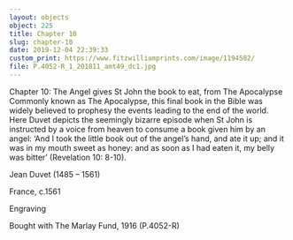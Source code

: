 ```yaml
---
layout: objects
object: 225
title: Chapter 10
slug: chapter-10
date: 2019-12-04 22:39:33
custom_print: https://www.fitzwilliamprints.com/image/1194582/
file: P.4052-R_1_201811_amt49_dc1.jpg
---
```


Chapter 10: The Angel gives St John the book to eat, from The Apocalypse  Commonly known as The Apocalypse, this final book in the Bible was widely believed to prophesy the events leading to the end of the world. Here Duvet depicts the seemingly  bizarre episode when St John is instructed by a voice from heaven to consume a book given  him by an angel: ‘And I took the little book out of the angel’s hand, and ate it up; and it was in my mouth sweet as honey: and as soon as I had eaten it, my belly was bitter’ (Revelation 10:  8-10).

Jean Duvet (1485 – 1561)  

France, c.1561

Engraving  

Bought with The Marlay Fund, 1916 (P.4052-R)</sect3>
